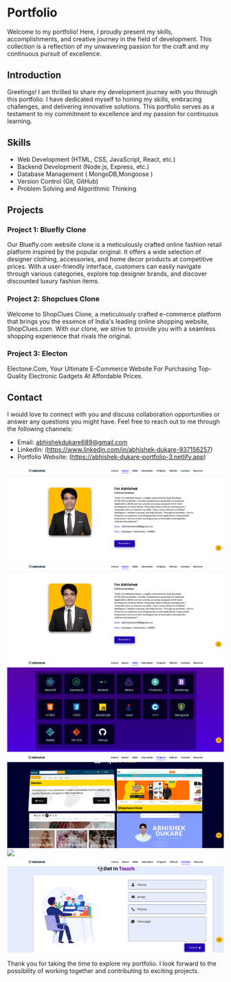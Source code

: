# Portfolio

Welcome to my portfolio! Here, I proudly present my skills, accomplishments, and creative journey in the field of development. This collection is a reflection of my unwavering passion for the craft and my continuous pursuit of excellence.

## Introduction

Greetings! I am thrilled to share my development journey with you through this portfolio. I have dedicated myself to honing my skills, embracing challenges, and delivering innovative solutions. This portfolio serves as a testament to my commitment to excellence and my passion for continuous learning.

## Skills

- Web Development (HTML, CSS, JavaScript, React, etc.)
- Backend Development (Node.js, Express, etc.)
- Database Management ( MongoDB,Mongoose )
- Version Control (Git, GitHub)
- Problem Solving and Algorithmic Thinking

## Projects

### Project 1: Bluefly Clone
Our Bluefly.com website clone is a meticulously crafted online fashion retail platform inspired by the popular original. It offers a wide selection of designer clothing, accessories, and home decor products at competitive prices. With a user-friendly interface, customers can easily navigate through various categories, explore top designer brands, and discover discounted luxury fashion items.

### Project 2: Shopclues Clone
Welcome to ShopClues Clone, a meticulously crafted e-commerce platform that brings you the essence of India's leading online shopping website, ShopClues.com. With our clone, we strive to provide you with a seamless shopping experience that rivals the original.

### Project 3: Electon
Electone.Com, Your Ultimate E-Commerce Website For Purchasing Top-Quality Electronic Gadgets At Affordable Prices.

## Contact

I would love to connect with you and discuss collaboration opportunities or answer any questions you might have. Feel free to reach out to me through the following channels:

- Email: abhishekdukare689@gmail.com
- LinkedIn: (https://www.linkedin.com/in/abhishek-dukare-937156257)
- Portfolio Website: (https://abhishek-dukare-portfolio-3.netlify.app)

<img src="https://github.com/abhi21121211/portfolio-3/blob/main/portfolio-3-about.png" />

<img src="https://github.com/abhi21121211/portfolio-3/blob/main/portfolio-3-about.png" />

<img src="https://github.com/abhi21121211/portfolio-3/blob/main/portfolio-3-skills.png" />

<img src="https://github.com/abhi21121211/portfolio-3/blob/main/portfolio-3-project.png" />

<img src="https://github.com/abhi21121211/portfolio-3/blob/main/portfolio-3-hithub.png" />

<img src="https://github.com/abhi21121211/portfolio-3/blob/main/portfolio-3-contact.png" />


Thank you for taking the time to explore my portfolio. I look forward to the possibility of working together and contributing to exciting projects.